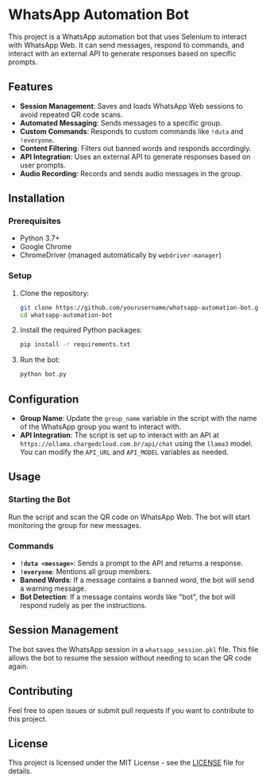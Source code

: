 # WhatsApp Automation Bot

This project is a WhatsApp automation bot that uses Selenium to interact with WhatsApp Web. It can send messages, respond to commands, and interact with an external API to generate responses based on specific prompts.

## Features

- **Session Management**: Saves and loads WhatsApp Web sessions to avoid repeated QR code scans.
- **Automated Messaging**: Sends messages to a specific group.
- **Custom Commands**: Responds to custom commands like `!duta` and `!everyone`.
- **Content Filtering**: Filters out banned words and responds accordingly.
- **API Integration**: Uses an external API to generate responses based on user prompts.
- **Audio Recording**: Records and sends audio messages in the group.

## Installation

### Prerequisites

- Python 3.7+
- Google Chrome
- ChromeDriver (managed automatically by `webdriver-manager`)

### Setup

1. Clone the repository:
    ```bash
    git clone https://github.com/yourusername/whatsapp-automation-bot.git
    cd whatsapp-automation-bot
    ```

2. Install the required Python packages:
    ```bash
    pip install -r requirements.txt
    ```

3. Run the bot:
    ```bash
    python bot.py
    ```

## Configuration

- **Group Name**: Update the `group_name` variable in the script with the name of the WhatsApp group you want to interact with.
- **API Integration**: The script is set up to interact with an API at `https://ollama.chargedcloud.com.br/api/chat` using the `llama3` model. You can modify the `API_URL` and `API_MODEL` variables as needed.

## Usage

### Starting the Bot

Run the script and scan the QR code on WhatsApp Web. The bot will start monitoring the group for new messages.

### Commands

- **`!duta <message>`**: Sends a prompt to the API and returns a response.
- **`!everyone`**: Mentions all group members.
- **Banned Words**: If a message contains a banned word, the bot will send a warning message.
- **Bot Detection**: If a message contains words like "bot", the bot will respond rudely as per the instructions.

## Session Management

The bot saves the WhatsApp session in a `whatsapp_session.pkl` file. This file allows the bot to resume the session without needing to scan the QR code again.

## Contributing

Feel free to open issues or submit pull requests if you want to contribute to this project.

## License

This project is licensed under the MIT License - see the [LICENSE](LICENSE) file for details.
